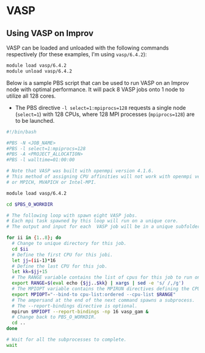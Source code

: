 # VASP 

## Using VASP on Improv

VASP can be loaded and unloaded with the following commands respectively (for these examples, I'm using `vasp/6.4.2`):

```bash
module load vasp/6.4.2
module unload vasp/6.4.2 
```

Below is a sample PBS script that can be used to run VASP on an Improv node with optimal performance. It will pack 8 VASP jobs onto 1 node to utilize all 128 cores.

* The PBS directive `-l select=1:mpiprocs=128` requests a single node (`select=1`) with 128 CPUs, where 128 MPI processes (`mpiprocs=128`) are to be launched.

```bash
#!/bin/bash

#PBS -N <JOB_NAME>
#PBS -l select=1:mpiprocs=128
#PBS -A <PROJECT_ALLOCATION>
#PBS -l walltime=01:00:00

# Note that VASP was built with openmpi version 4.1.6.
# This method of assigning CPU affinities will not work with openmpi version 5.0.0 and above,
# or MPICH, MVAPICH or Intel-MPI.

module load vasp/6.4.2

cd $PBS_O_WORKDIR

# The following loop with spawn eight VASP jobs.
# Each mpi task spawned by this loop will run on a unique core.
# The output and input for each  VASP job will be in a unique subfolder.

for ii in {1..8}; do
  # Change to unique directory for this job.
  cd $ii
  # Define the first CPU for this jobi.
  let jj=(ii-1)*16
  # Define the last CPU for this job.
  let kk=$jj+15
  # The RANGE variable contains the list of cpus for this job to run on.
  export RANGE=$(eval echo {$jj..$kk} | xargs | sed -e 's/ /,/g')
  # The MPIOPT variable contains the MPIRUN directives defining the CPU affinities.
  export MPIOPT="--bind-to cpu-list:ordered --cpu-list $RANGE"
  # The ampersand at the end of the next command spawns a subprocess.
  # The --report-bindings directive is optional.
  mpirun $MPIOPT --report-bindings -np 16 vasp_gam &
  # Change back to PBS_O_WORKDIR.
  cd ..
done

# Wait for all the subprocesses to complete.
wait
```
